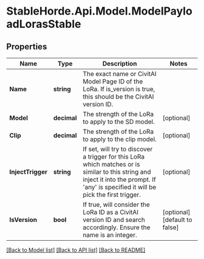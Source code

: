 # StableHorde.Api.Model.ModelPayloadLorasStable

## Properties

Name | Type | Description | Notes
------------ | ------------- | ------------- | -------------
**Name** | **string** | The exact name or CivitAI Model Page ID of the LoRa. If is_version is true, this should be the CivitAI version ID. | 
**Model** | **decimal** | The strength of the LoRa to apply to the SD model. | [optional] 
**Clip** | **decimal** | The strength of the LoRa to apply to the clip model. | [optional] 
**InjectTrigger** | **string** | If set, will try to discover a trigger for this LoRa which matches or is similar to this string and inject it into the prompt. If &#39;any&#39; is specified it will be pick the first trigger. | [optional] 
**IsVersion** | **bool** | If true, will consider the LoRa ID as a CivitAI version ID and search accordingly. Ensure the name is an integer. | [optional] [default to false]

[[Back to Model list]](../README.md#documentation-for-models) [[Back to API list]](../README.md#documentation-for-api-endpoints) [[Back to README]](../README.md)

